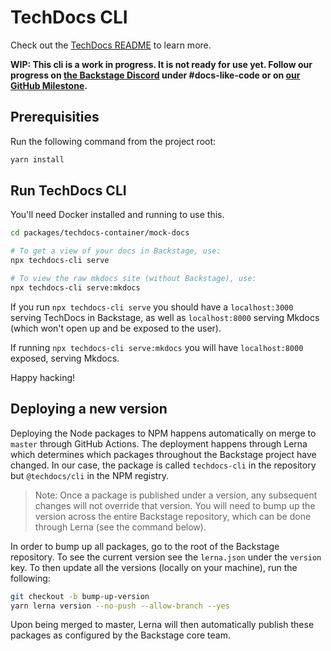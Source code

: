 # TechDocs CLI

Check out the [TechDocs README](https://github.com/spotify/backstage/blob/master/plugins/techdocs/README.md) to learn more.

**WIP: This cli is a work in progress. It is not ready for use yet. Follow our progress on [the Backstage Discord](https://discord.gg/MUpMjP2) under #docs-like-code or on [our GitHub Milestone](https://github.com/spotify/backstage/milestone/15).**

## Prerequisities

Run the following command from the project root:

```bash
yarn install
```

## Run TechDocs CLI

You'll need Docker installed and running to use this.

```bash
cd packages/techdocs-container/mock-docs

# To get a view of your docs in Backstage, use:
npx techdocs-cli serve

# To view the raw mkdocs site (without Backstage), use:
npx techdocs-cli serve:mkdocs
```

If you run `npx techdocs-cli serve` you should have a `localhost:3000` serving TechDocs in Backstage, as well as `localhost:8000` serving Mkdocs (which won't open up and be exposed to the user).

If running `npx techdocs-cli serve:mkdocs` you will have `localhost:8000` exposed, serving Mkdocs.

Happy hacking!

## Deploying a new version

Deploying the Node packages to NPM happens automatically on merge to `master` through GitHub Actions. The deployment happens through Lerna which determines which packages throughout the Backstage project have changed. In our case, the package is called `techdocs-cli` in the repository but `@techdocs/cli` in the NPM registry.

> Note: Once a package is published under a version, any subsequent changes will not override that version. You will need to bump up the version across the entire Backstage repository, which can be done through Lerna (see the command below).

In order to bump up all packages, go to the root of the Backstage repository. To see the current version see the `lerna.json` under the `version` key. To then update all the versions (locally on your machine), run the following:

```bash
git checkout -b bump-up-version
yarn lerna version --no-push --allow-branch --yes
```

Upon being merged to master, Lerna will then automatically publish these packages as configured by the Backstage core team.
